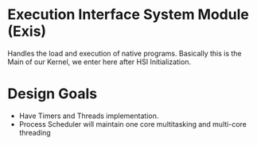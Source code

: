 # Execution Interface System Module (Exis)
Handles the load and execution of native programs.
Basically this is the Main of our Kernel, we enter here after HSI Initialization.

# Design Goals
- Have Timers and Threads implementation.
- Process Scheduler will maintain one core multitasking and multi-core threading